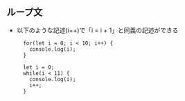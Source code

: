 ## ループ文
- 以下のような記述(i++)で「i = i + 1」と同義の記述ができる


        for(let i = 0; i < 10; i++) {
          console.log(i);
        }
        
        let i = 0;
        while(i < 11) {
          console.log(i);
          i++;
        }
